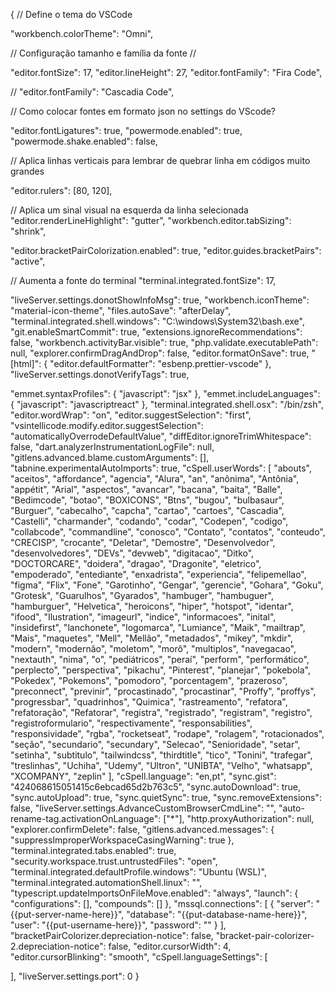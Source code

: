 {
  // Define o tema do VSCode

  "workbench.colorTheme": "Omni",

  // Configuração tamanho e família da fonte //

  "editor.fontSize": 17,
  "editor.lineHeight": 27,
  "editor.fontFamily": "Fira Code",

  // "editor.fontFamily": "Cascadia Code",

  // Como colocar fontes em formato json no settings do VScode?

  "editor.fontLigatures": true,
  "powermode.enabled": true,
  "powermode.shake.enabled": false,

  // Aplica linhas verticais para lembrar de quebrar linha em códigos muito grandes

  "editor.rulers": [80, 120],

  // Aplica um sinal visual na esquerda da linha selecionada
  "editor.renderLineHighlight": "gutter",
  "workbench.editor.tabSizing": "shrink",

  "editor.bracketPairColorization.enabled": true,
  "editor.guides.bracketPairs": "active",

  // Aumenta a fonte do terminal
  "terminal.integrated.fontSize": 17,

  "liveServer.settings.donotShowInfoMsg": true,
  "workbench.iconTheme": "material-icon-theme",
  "files.autoSave": "afterDelay",
  "terminal.integrated.shell.windows": "C:\\windows\\System32\\bash.exe",
  "git.enableSmartCommit": true,
  "extensions.ignoreRecommendations": false,
  "workbench.activityBar.visible": true,
  "php.validate.executablePath": null,
  "explorer.confirmDragAndDrop": false,
  "editor.formatOnSave": true,
  "[html]": {
    "editor.defaultFormatter": "esbenp.prettier-vscode"
  },
  "liveServer.settings.donotVerifyTags": true,

  "emmet.syntaxProfiles": { "javascript": "jsx" },
  "emmet.includeLanguages": { "javascript": "javascriptreact" },
  "terminal.integrated.shell.osx": "/bin/zsh",
  "editor.wordWrap": "on",
  "editor.suggestSelection": "first",
  "vsintellicode.modify.editor.suggestSelection": "automaticallyOverrodeDefaultValue",
  "diffEditor.ignoreTrimWhitespace": false,
  "dart.analyzerInstrumentationLogFile": null,
  "gitlens.advanced.blame.customArguments": [],
  "tabnine.experimentalAutoImports": true,
  "cSpell.userWords": [
    "abouts",
    "aceitos",
    "affordance",
    "agencia",
    "Alura",
    "an",
    "anônima",
    "Antônia",
    "appétit",
    "Arial",
    "aspectos",
    "avancar",
    "bacana",
    "baita",
    "Balle",
    "Bedimcode",
    "botao",
    "BOXICONS",
    "Btns",
    "bugou",
    "bulbasaur",
    "Burguer",
    "cabecalho",
    "capcha",
    "cartao",
    "cartoes",
    "Cascadia",
    "Castelli",
    "charmander",
    "codando",
    "codar",
    "Codepen",
    "codigo",
    "collabcode",
    "commandline",
    "conosco",
    "Contato",
    "contatos",
    "conteudo",
    "CRECISP",
    "crocante",
    "Deletar",
    "Demostre",
    "Desenvolvedor",
    "desenvolvedores",
    "DEVs",
    "devweb",
    "digitacao",
    "Ditko",
    "DOCTORCARE",
    "doidera",
    "dragao",
    "Dragonite",
    "eletrico",
    "empoderado",
    "entediante",
    "enxadrista",
    "experiencia",
    "felipemellao",
    "figma",
    "Flix",
    "Fone",
    "Garotinho",
    "Gengar",
    "gerencie",
    "Gohara",
    "Goku",
    "Grotesk",
    "Guarulhos",
    "Gyarados",
    "hambuger",
    "hambuguer",
    "hamburguer",
    "Helvetica",
    "heroicons",
    "hiper",
    "hotspot",
    "identar",
    "ifood",
    "Ilustration",
    "imageurl",
    "indice",
    "informacoes",
    "inital",
    "insidefirst",
    "lanchonete",
    "logomarca",
    "Lumiance",
    "Maik",
    "mailtrap",
    "Mais",
    "maquetes",
    "Mell",
    "Mellão",
    "metadados",
    "mikey",
    "mkdir",
    "modern",
    "modernão",
    "moletom",
    "morô",
    "multiplos",
    "navegacao",
    "nextauth",
    "nima",
    "o",
    "pediátricos",
    "peraí",
    "perform",
    "performático",
    "perplecto",
    "perspectiva",
    "pikachu",
    "Pinterest",
    "planejar",
    "pokebola",
    "Pokedex",
    "Pokemons",
    "pomodoro",
    "porcentagem",
    "prazeroso",
    "preconnect",
    "previnir",
    "procastinado",
    "procastinar",
    "Proffy",
    "proffys",
    "progressbar",
    "quadrinhos",
    "Quimica",
    "rastreamento",
    "refatora",
    "refatoração",
    "Refatorar",
    "registra",
    "registrado",
    "registram",
    "registro",
    "registroformulario",
    "respectivamente",
    "responsabilities",
    "responsividade",
    "rgba",
    "rocketseat",
    "rodape",
    "rolagem",
    "rotacionados",
    "seção",
    "secundario",
    "secundary",
    "Selecao",
    "Senioridade",
    "setar",
    "setinha",
    "subtitulo",
    "tailwindcss",
    "thirdtitle",
    "tico",
    "Tonini",
    "trafegar",
    "treslinhas",
    "Uchiha",
    "Udemy",
    "Ultron",
    "UNIBTA",
    "Velho",
    "whatsapp",
    "XCOMPANY",
    "zeplin"
  ],
  "cSpell.language": "en,pt",
  "sync.gist": "424068615051415c6ebcad65d2b763c5",
  "sync.autoDownload": true,
  "sync.autoUpload": true,
  "sync.quietSync": true,
  "sync.removeExtensions": false,
  "liveServer.settings.AdvanceCustomBrowserCmdLine": "",
  "auto-rename-tag.activationOnLanguage": ["*"],
  "http.proxyAuthorization": null,
  "explorer.confirmDelete": false,
  "gitlens.advanced.messages": {
    "suppressImproperWorkspaceCasingWarning": true
  },
  "terminal.integrated.tabs.enabled": true,
  "security.workspace.trust.untrustedFiles": "open",
  "terminal.integrated.defaultProfile.windows": "Ubuntu (WSL)",
  "terminal.integrated.automationShell.linux": "",
  "typescript.updateImportsOnFileMove.enabled": "always",
  "launch": {
    "configurations": [],
    "compounds": []
  },
  "mssql.connections": [
    {
      "server": "{{put-server-name-here}}",
      "database": "{{put-database-name-here}}",
      "user": "{{put-username-here}}",
      "password": ""
    }
  ],
  "bracketPairColorizer.depreciation-notice": false,
  "bracket-pair-colorizer-2.depreciation-notice": false,
  "editor.cursorWidth": 4,
  "editor.cursorBlinking": "smooth",
  "cSpell.languageSettings": [
  
  
  ],
  "liveServer.settings.port": 0
}
